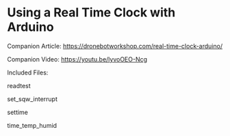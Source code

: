 # Using a Real Time Clock with Arduino

Companion Article: https://dronebotworkshop.com/real-time-clock-arduino/

Companion Video: https://youtu.be/lyvoOEO-Ncg

Included Files:
 
readtest

set_sqw_interrupt

settime

time_temp_humid
